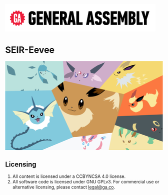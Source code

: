 ![ga](ga_cog.png) <br>

# SEIR-Eevee

![Eevee](eevee.png)

## Licensing

1. All content is licensed under a CC­BY­NC­SA 4.0 license.
2. All software code is licensed under GNU GPLv3. For commercial use or alternative licensing, please contact legal@ga.co.